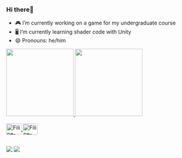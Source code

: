 ### Hi there👋

- 🎮 I’m currently working on a game for my undergraduate course
- 🖥️ I’m currently learning shader code with Unity
- 😄 Pronouns: he/him

<div>
  <a href= "https://github.com/FilipeFL">
    <img height= "180cm" src="https://github-readme-stats.vercel.app/api?username=FilipeFL&show_icons=true&theme=dark&include_all_commits=true&count_private=true"/>
    <img height= "180cm" src="https://github-readme-stats.vercel.app/api/top-langs/?username=FilipeFL&layout=compact&langs_count=16&theme=dark"/>
</div>
  
<div style="display: inline_block"><br>
  <img align="center" alt="Filipe-Csharp" height="30" width="40" src="https://cdn.jsdelivr.net/gh/devicons/devicon/icons/csharp/csharp-original.svg">
  <img align="center" alt="Filipe-Unity" height="30" width="40" src="https://cdn.jsdelivr.net/gh/devicons/devicon/icons/unity/unity-original.svg">
  
  ##
  
 <div> 
  <a href = "mailto:filipe.lc4@gmail.com"><img src="https://img.shields.io/badge/-Gmail-%23333?style=for-the-badge&logo=gmail&logoColor=white" target="_blank"></a>
  <a href="https://www.linkedin.com/in/filipe-fonseca-lacerda-284896175/" target="_blank"><img src="https://img.shields.io/badge/-LinkedIn-%230077B5?style=for-the-badge&logo=linkedin&logoColor=white" target="_blank"></a> 

</div>
